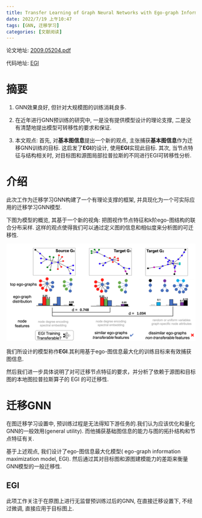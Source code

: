 ```yaml
---
title: Transfer Learning of Graph Neural Networks with Ego-graph Information Maximization
date: 2022/7/19 上午10:47
tags: [GNN, 迁移学习]
categories: [文献阅读]
---
```


论文地址: [2009.05204.pdf](https://arxiv.org/pdf/2009.05204.pdf)

代码地址: [EGI](https://github.com/GentleZhu/EGI)

# 摘要

1. GNN效果良好, 但针对大规模图的训练消耗良多.


2. 在近年进行GNN预训练的研究中, 一是没有提供模型设计的理论支撑, 二是没有清楚地提出模型可转移性的要求和保证.


3. 本文观点: 首先, 对**基本图信息**提出一个新的观点, 主张捕获**基本图信息**作为迁移GNN训练的目标. 这启发了**EGI**的设计, 使用**EGI**实现此目标.
其次, 当节点特征与结构相关时, 对目标图和源图局部拉普拉斯的不同进行EGI可转移性分析.


# 介绍

此次工作为迁移学习GNN构建了一个有理论支撑的框架, 并具现化为一个可实际应用的迁移学习GNN模型.

下图为模型的概览, 其基于一个新的视角: 把图视作节点特征和k阶ego-图结构的联合分布采样.
这样的观点使得我们可以通过定义图的信息和相似度来分析图的可迁移性.

![(EGI模型图)](/images/Transfer_Learning_GNN_Ego_graph_Info_Maximization/EGI.png)


我们所设计的模型称作**EGI**.其利用基于ego-图信息最大化的训练目标来有效捕获图信息.


然后我们进一步具体说明了对可迁移节点特征的要求，并分析了依赖于源图和目标图的本地图拉普拉斯算子的 EGI 的可迁移性.


# 迁移GNN


在图迁移学习设置中, 预训练过程是无法得知下游任务的.我们认为应该优化和量化GNN的一般效用(general utility). 
而他捕获基础图信息的能力与图的拓扑结构和节点特征有关.


基于上述观点, 我们设计了ego-图信息最大化模型( ego-graph information maximization model, EGI).
然后通过其对目标图和源图建模能力的差距来衡量GNN模型的一般迁移性.


## EGI


此项工作关注于在原图上进行无监督预训练过后的GNN, 在直接迁移设置下, 不经过微调, 直接应用于目标图上.





